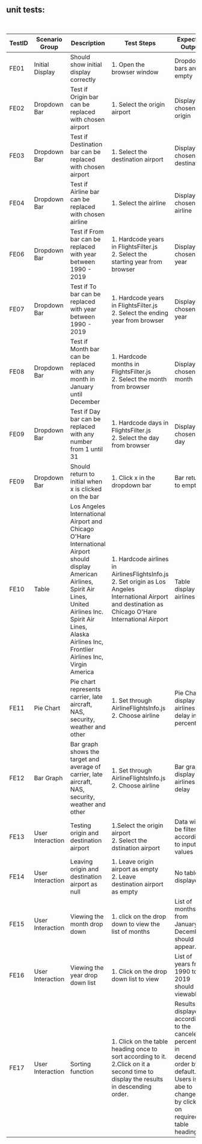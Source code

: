 ## unit tests:
<br /> 


| TestID | Scenario Group | Description | Test Steps | Expected Output | Factors | Metrics| Remarks |
|--------|----------------|-------------|------------|-----------------|---------|--------|--------|
| FE01 | Initial Display | Should show initial display correctly | 1. Open the browser window | Dropdown bars are empty | Correctness | - | - |
| FE02 | Dropdown Bar | Test if Origin bar can be replaced with chosen airport | 1. Select the origin airport | Display chosen origin | Correctness | - | - |
| FE03 | Dropdown Bar | Test if Destination bar can be replaced with chosen airport | 1. Select the destination airport | Display chosen destination | Correctness | - | - |
| FE04 | Dropdown Bar | Test if Airline bar can be  replaced with chosen airline | 1. Select the airline | Display chosen airline | Correctness | - | - |
| FE06 | Dropdown Bar | Test if From bar can be replaced with year between 1990 - 2019 | 1. Hardcode years in FlightsFilter.js <br>2. Select the starting year from browser | Display chosen year | Correctness | - | Boundary Value Analysis
| FE07 | Dropdown Bar | Test if To bar can be replaced with year between 1990 - 2019 | 1. Hardcode years in FlightsFilter.js <br>2. Select the ending year from browser | Display chosen year | Correctness | - | Boundary Value Analysis
| FE08 | Dropdown Bar | Test if Month bar can be replaced with any month in January until December | 1. Hardcode months in FlightsFilter.js <br>2. Select the month from browser | Display chosen month | Correctness | - | Boundary Value Analysis
| FE09 | Dropdown Bar | Test if Day bar can be replaced with any number from 1 until 31 | 1. Hardcode days in FlightsFilter.js <br>2. Select the day from browser | Display chosen day | Correctness | - | Boundary Value Analysis
| FE09 | Dropdown Bar | Should return to initial when x is clicked on the bar | 1. Click x in the dropdown bar | Bar returns to empty | Correctness | - | - |
| FE10 | Table | Los Angeles International Airport and Chicago O'Hare International Airport should <br>display American Airlines, Spirit Air Lines, United Airlines Inc. Spirit Air Lines,<br> Alaska Airlines Inc, Frontlier Airlines Inc, Virgin America | 1. Hardcode airlines in AirlinesFlightsInfo.js <br>2. Set origin as Los Angeles International Airport <br>and destination as Chicago O'Hare International Airport | Table display airlines | Correctness | - | - | - |
| FE11 | Pie Chart | Pie chart represents carrier, late aircraft, NAS, security, weather and other  | 1. Set through AirlineFlightsInfo.js<br>2. Choose airline | Pie Chart display the airlines delay in percentage | - | - | - |
| FE12 | Bar Graph | Bar graph shows the target and average of carrier, late aircraft, NAS, security, weather and other | 1. Set through AirlineFlightsInfo.js<br>2. Choose airline | Bar graph display the airlines delay | - | - | - |
| FE13 |User Interaction|Testing origin and destination airport|1.Select the origin airport<br />2. Select the dstination airport|Data will be filtered according to input values|Correctness|-|-|
| FE14 |User Interaction|Leaving origin and destination airport as null|1. Leave origin airport as empty<br />2. Leave destination airport as empty|No table displayed.|Correctness|-|-|
| FE15 |User Interaction|Viewing the month drop down |1. click on the drop down to view the list of months|List of months from January to December should appear.|Correctness|-|-|
| FE16 |User Interaction|Viewing the year drop down list|1. Click on the drop down list to view|List of years from 1990 to 2019 should be viewable.|Correctness|-|-|
| FE17 |User Interaction|Sorting function|1. Click on the table heading once to sort according to it.<br >2.Click on it a second time to display the results in descending order.|Results are displayed according to the canceled percentage in decending order by default. Users is abe to change it by clicking on required table heading.|Correctness<br />Flexibility|-|-|




